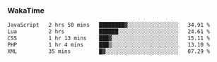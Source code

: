### WakaTime

<!--START_SECTION:waka-->

```txt
JavaScript   2 hrs 50 mins   ████████▓░░░░░░░░░░░░░░░░   34.91 %
Lua          2 hrs           ██████░░░░░░░░░░░░░░░░░░░   24.61 %
CSS          1 hr 13 mins    ███▓░░░░░░░░░░░░░░░░░░░░░   15.11 %
PHP          1 hr 4 mins     ███▒░░░░░░░░░░░░░░░░░░░░░   13.10 %
XML          35 mins         █▓░░░░░░░░░░░░░░░░░░░░░░░   07.29 %
```

<!--END_SECTION:waka-->
